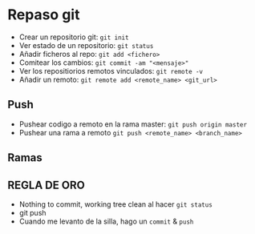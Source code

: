 # Repaso git

* Crear un repositorio git: `git init`
* Ver estado de un repositorio: `git status`
* Añadir ficheros al repo: `git add <fichero>`
* Comitear los cambios: `git commit -am "<mensaje>"`
* Ver los repositiorios remotos vinculados: `git remote -v`
* Añadir un remoto: `git remote add <remote_name> <git_url>`

## Push

* Pushear codigo a remoto en la rama master: `git push origin master`
* Pushear una rama a remoto `git push <remote_name> <branch_name>`

## Ramas

## REGLA DE ORO

* Nothing to commit, working tree clean al hacer `git status`
* git push
* Cuando me levanto de la silla, hago un `commit` & `push`

